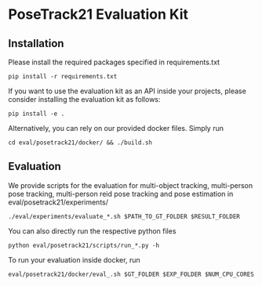 # PoseTrack21 Evaluation Kit 

## Installation 
Please install the required packages specified in requirements.txt
```
pip install -r requirements.txt
```

If you want to use the evaluation kit as an API inside your projects, please consider installing the evaluation kit as follows:
```
pip install -e .
```

Alternatively, you can rely on our provided docker files. Simply run 
```
cd eval/posetrack21/docker/ && ./build.sh
```

## Evaluation 
We provide scripts for the evaluation for multi-object tracking, multi-person pose tracking, multi-person reid pose tracking and pose estimation in eval/posetrack21/experiments/

```
./eval/experiments/evaluate_*.sh $PATH_TO_GT_FOLDER $RESULT_FOLDER 
```

You can also directly run the respective python files 
```
python eval/posetrack21/scripts/run_*.py -h 
```

To run your evaluation inside docker, run 
```
eval/posetrack21/docker/eval_.sh $GT_FOLDER $EXP_FOLDER $NUM_CPU_CORES
```
